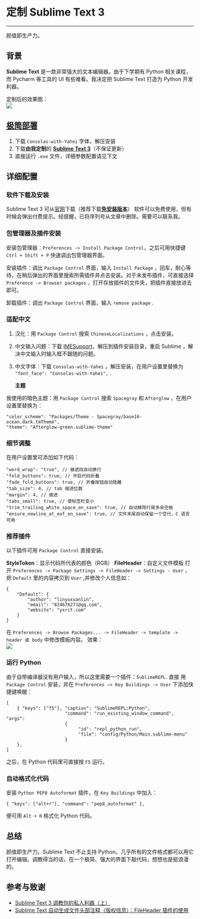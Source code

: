 # 定制 Sublime Text 3

---

颜值即生产力。

## 背景

**Sublime Text** 是一款非常强大的文本编辑器。由于下学期有 Python 相关课程，而 Pycharm 等工具的 UI 有些难看。我决定把 Sublime Text 打造为 Python 开发利器。

定制后的效果图：  
 ![](https://wiki-media-1253965369.cos.ap-guangzhou.myqcloud.com/img/ST3效果.png)

## [极简部署](https://www.jianguoyun.com/p/Da9TMr0Q-OOjBxif86sB)

1. 下载 `Consolas-with-Yahei` 字体，解压安装
2. 下载**由我定制**的 [**Sublime Text 3**](https://www.jianguoyun.com/p/Da9TMr0Q-OOjBxif86sB)（不保证更新）
3. 直接运行 `.exe` 文件，详细参数配置请见下文

## 详细配置

### 软件下载及安装

Sublime Text 3 可从[官网](http://www.sublimetext.com/)下载（推荐下载[**免安装版本**](https://download.sublimetext.com/Sublime%20Text%20Build%203176%20x64.zip)） 软件可以免费使用，但有时候会弹出付费提示。经提醒，已将序列号从文章中删除。需要可以联系我。

### 包管理器及插件安装

安装包管理器：`Preferences -> Install Package Control`，之后可用快捷键 `Ctrl + Shift + P` 快速调出包管理器界面。

安装插件：调出 `Package Control` 界面，输入 `Install Package` ，回车，耐心等待，在稍后弹出的界面里搜索所需插件并点击安装。对于未发布插件，可直接选择 `Preference -> Browser packages` ，打开存放插件的文件夹，把插件直接放进去即可。

卸载插件：调出 `Package Control` 界面，输入 `remove package` .

### 适配中文

1. 汉化：用 `Package Control` 搜索 `ChineseLocalizations` ，点击安装。
2. 中文输入问题：下载 [IMESupport](https://github.com/zcodes/IMESupport/archive/master.zip)，解压到插件安装目录，重启 Sublime ，解决中文输入时输入框不跟随的问题。
3. 中文字体：下载 `Consolas-with-Yahei` ，解压安装，在用户设置里替换为 `"font_face": "Consolas-with-Yahei",` .

   **主题**

我使用的暗色主题：用 `Package Control` 搜索 `Spacegray` 和 `Afterglow` ，在用户设置里替换为：

```
"color_scheme": "Packages/Theme - Spacegray/base16-ocean.dark.tmTheme",
"theme": "Afterglow-green.sublime-theme"
```

### 细节调整

在用户设置里可添加如下代码：

```
"word_wrap": "true", // 被遮挡自动换行
"fold_buttons": true, // 开启代码折叠
"fade_fold_buttons": true, // 折叠按钮自动隐藏
"tab_size": 4, // tab 缩进位数
"margin": 4, // 缩进
"tabs_small": true, // 使标签栏变小
"trim_trailing_white_space_on_save": true, // 自动移除行尾多余空格
"ensure_newline_at_eof_on_save": true, // 文件末尾自动保留一个空行，C 语言可用
```

### 推荐插件

以下插件可用 `Package Control` 直接安装。

**StyleToken**：显示代码所代表的颜色（RGB） **FileHeader**：自定义文件模板 打开 `Preferences -> Package Settings -> FileHeader -> Settings - User` ，把 `Default` 里的内容拷贝到 `User` ,并修改个人信息如：

```
{
    "Default": {
        "author": "linyuxuanlin",
        "email": "824676271@qq.com",
        "website": "yxrct.com"
    }
}
```

在 `Preferences -> Browse Packages... -> FileHeader -> template -> header 或 body` 中修改模板内容。 效果：  
 ![](https://wiki-media-1253965369.cos.ap-guangzhou.myqcloud.com/img/ST3模板效果.png)

### 运行 Python

由于自带编译器没有用户输入，所以这里需要一个插件：`SublimeREPL`. 直接 用 `Package Control` 安装，并在 `Preferences —> Key Buildings -> User` 下添加快捷键唤醒：

```
[
    { "keys": ["f5"], "caption": "SublimeREPL:Python",
                      "command": "run_existing_window_command", "args":
                      {
                           "id": "repl_python_run",
                           "file": "config/Python/Main.sublime-menu"
                      }
    },
]
```

之后，在 Python 代码里可直接按 `F5` 运行。

### 自动格式化代码

安装 `Python PEP8 Autoformat` 插件，在 `Key Buildings` 中加入：

```
{ "keys": ["alt+r"], "command": "pep8_autoformat" },
```

便可用 `Alt + R` 格式化 Python 代码。

## 总结

颜值即生产力。Sublime Text 不止支持 Python，几乎所有的文件格式都可以用它打开编辑。调教得当的话，在一个极简、强大的界面下敲代码，想想也是挺浪漫的。

## 参考与致谢

- [Sublime Text 3 调教你的私人利器（上）](https://www.sheyilin.com/2015/05/sublime_text_3_tiao_jiao_ni_de_si_ren_li_qi_1/)
- [Sublime Text 自动生成文件头部注释（版权信息）：FileHeader 插件的使用](https://blog.csdn.net/afei__/article/details/82890493)
